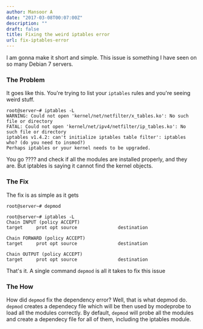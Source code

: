```yaml
---
author: Mansoor A
date: "2017-03-08T00:07:00Z"
description: ""
draft: false
title: Fixing the weird iptables error
url: fix-iptables-error
---
```



I am gonna make it short and simple. This issue is something I have seen on so many Debian 7 servers.

### The Problem
It goes like this. You're trying to list your `iptables` rules and you're seeing weird stuff.
```
root@server~# iptables -L
WARNING: Could not open 'kernel/net/netfilter/x_tables.ko': No such file or directory
FATAL: Could not open 'kernel/net/ipv4/netfilter/ip_tables.ko': No such file or directory
iptables v1.4.2: can't initialize iptables table filter': iptables who? (do you need to insmod?)
Perhaps iptables or your kernel needs to be upgraded.
``` 

You go ???? and check if all the modules are installed properly, and they are. But iptables is saying it cannot find the kernel objects.

### The Fix
The fix is as simple as it gets
```
root@server~# depmod
 
root@server~# iptables -L
Chain INPUT (policy ACCEPT)
target     prot opt source               destination

Chain FORWARD (policy ACCEPT)
target     prot opt source               destination

Chain OUTPUT (policy ACCEPT)
target     prot opt source               destination
```
That's it. A single command `depmod` is all it takes to fix this issue

### The How
How did `depmod` fix the dependency error? Well, that is what depmod do. `depmod` creates a dependecy file which will be then used by modeprobe to load all the modules correctly. By default, `depmod` will probe all the modules and create a dependecy file for all of them, including the iptables module.

